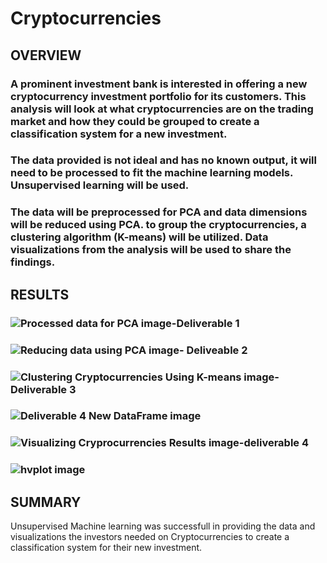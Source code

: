 # Cryptocurrencies

## OVERVIEW

### A prominent investment bank is interested in offering a new cryptocurrency investment portfolio for its customers. This analysis will look at what cryptocurrencies are on the trading market and how they could be grouped to create a classification system for a new investment. 

### The data provided is not ideal and has no known output, it will need to be processed to fit the machine learning models. Unsupervised learning will be used. 
### The data will be preprocessed for PCA and data dimensions will be reduced using PCA.  to group the cryptocurrencies, a clustering algorithm (K-means) will be utilized. Data visualizations from the analysis will be used to share the findings.



## RESULTS

### ![Processed data for PCA image-Deliverable 1](https://user-images.githubusercontent.com/112135658/212543888-0cfe1a04-9df1-4cbb-ade9-a77c3f150690.jpg)

### ![Reducing data using PCA image- Deliveable 2](https://user-images.githubusercontent.com/112135658/212543897-75c636f2-01c2-4742-bbae-ee6f6154a615.jpg)

### ![Clustering Cryptocurrencies Using K-means image-Deliverable 3](https://user-images.githubusercontent.com/112135658/212543909-a0c4354c-0063-40f3-9850-49a7263aa512.jpg)

### ![Deliverable 4 New DataFrame image](https://user-images.githubusercontent.com/112135658/212543945-1f0ac1b1-886d-4115-9884-3a8ddc806e41.jpg)

### ![Visualizing Cryprocurrencies Results image-deliverable 4](https://user-images.githubusercontent.com/112135658/212543963-7c168854-c416-4352-8826-024449c1c5e4.jpg)

### ![hvplot image](https://user-images.githubusercontent.com/112135658/212544112-d9e3058d-cece-4b6b-b0b5-fb9c627bc2fd.jpg)


## SUMMARY

Unsupervised Machine learning was successfull in providing the data and visualizations the investors needed on Cryptocurrencies to create a classification system for their new investment.
